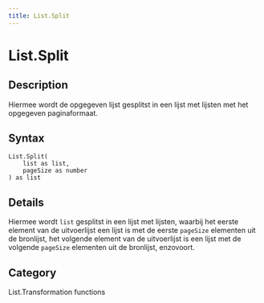 ```yaml
---
title: List.Split
---
```


# List.Split


## Description

Hiermee wordt de opgegeven lijst gesplitst in een lijst met lijsten met het opgegeven paginaformaat.


## Syntax

```powerquery
List.Split(
    list as list,
    pageSize as number
) as list
```


## Details

Hiermee wordt <code>list</code> gesplitst in een lijst met lijsten, waarbij het eerste element van de uitvoerlijst een lijst is met de eerste <code>pageSize</code> elementen uit    de bronlijst, het volgende element van de uitvoerlijst is een lijst met de volgende <code>pageSize</code> elementen uit de bronlijst, enzovoort.



## Category
List.Transformation functions

